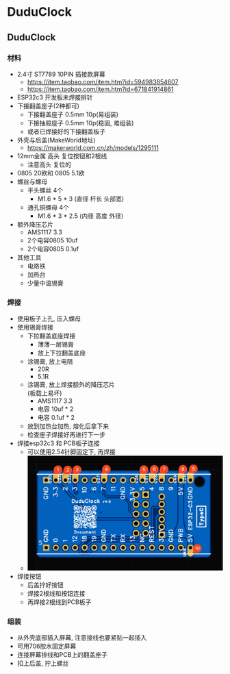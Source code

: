 # DuduClock

## DuduClock

### 材料

- 2.4寸 ST7789 10PIN 插接款屏幕
  - https://item.taobao.com/item.htm?id=594983854607
  - https://item.taobao.com/item.htm?id=671841914861
- ESP32c3 开发板未焊接排针
- 下接翻盖座子(2种都可)
  - 下接翻盖座子 0.5mm 10p(易组装)
  - 下接抽屉座子 0.5mm 10p(稳固, 难组装)
  - 或者已焊接好的下接翻盖板子
- 外壳与后盖(MakeWorld地址)
  - https://makerworld.com.cn/zh/models/1295111
- 12mm金属 高头 复位按钮和2根线
  - 注意高头 复位的
- 0805 20欧和 0805 5.1欧
- 螺丝与螺母
  - 平头螺丝 4个
    - M1.6 * 5 * 3 (直径 杆长 头部宽)
  - 通孔铜螺母  4个
    - M1.6 * 3 * 2.5 (内径 高度 外径)
- 额外降压芯片
  - AMS1117 3.3
  - 2个电容0805 10uf 
  - 2个电容0805 0.1uf
- 其他工具
  - 电烙铁
  - 加热台
  - 少量中温锡膏

### 焊接

- 使用板子上孔, 压入螺母
- 使用锡膏焊接
  - 下拉翻盖底座焊接
    - 薄薄一层锡膏
    - 放上下拉翻盖底座
  - 涂锡膏, 放上电阻
    - 20R
    - 5.1R
  - 涂锡膏, 放上焊接额外的降压芯片  
    (板载上易坏)
    - AMS1117 3.3
    - 电容 10uf  * 2
    - 电容 0.1uf * 2
  - 放到加热台加热, 熔化后拿下来
  - 检查座子焊接好再进行下一步
- 焊接esp32c3 和 PCB板子连接
  - 可以使用2.54针脚固定下, 再焊接
  - ![img](../img/DuduClock-PCB.jpg)
- 焊接按钮
  - 后盖拧好按钮
  - 焊接2根线和按钮连接
  - 再焊接2根线到PCB板子

### 组装

- 从外壳底部插入屏幕, 注意接线也要紧贴一起插入
- 可用706胶水固定屏幕
- 连接屏幕排线和PCB上的翻盖座子
- 扣上后盖, 拧上螺丝
